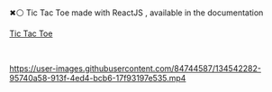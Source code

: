 <p> ✖⚪ Tic Tac Toe made with ReactJS , available in the documentation</p>

<a href='https://hash-toe.netlify.app/'>Tic Tac Toe</a>

</br>

https://user-images.githubusercontent.com/84744587/134542282-95740a58-913f-4ed4-bcb6-17f93197e535.mp4

